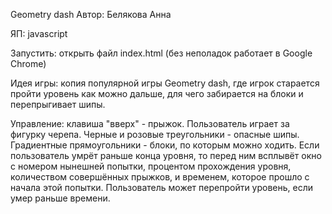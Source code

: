 Geometry dash
Автор: Белякова Анна

ЯП: javascript

Запустить: открыть файл index.html (без неполадок работает в Google Chrome)

Идея игры: копия популярной игры Geometry dash, где игрок старается пройти уровень как можно дальше,
для чего забирается на блоки и перепрыгивает шипы.

Управление: клавиша "вверх" - прыжок.
Пользователь играет за фигурку черепа. Черные и розовые треугольники - опасные шипы.
Градиентные прямоугольники - блоки, по которым можно ходить. Если пользователь умрёт раньше
конца уровня, то перед ним всплывёт окно с номером нынешней попытки, процентом прохождения уровня,
количеством совершённых прыжков, и временем, которое прошло с начала этой попытки. 
Пользователь может перепройти уровень, если умер раньше времени.
